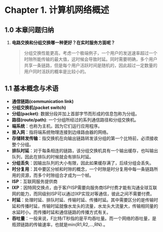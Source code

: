 # Chapter 1. 计算机网络概述
## 1.0 本章问题归纳

1. **电路交换和分组交换哪一种更好？在实时服务方面呢？**
    > 分组交换性能更高，考虑一个极端例子，一个用户的发送速率超过一个时隙所能传输的最大值，这时候会导致时延。同时需要明确，多个用户共享一条链路，但是每个用户活跃时间是随机的，因此超过一定数量的用户同时活跃的概率是比较小的。

## 1.1 基本概念与术语

- **通信链路(communication link)**
- **分组交换机(packet switch)**
- **分组(packet)**: 数据分段并加上首部字节而形成的信息包称为分组。
- **路径(route/path)**: 一个分组所经过的系列通信路径和分组交换机。
- **端系统**：也称为主机，因为它们运行应用程序。
- **接入网**：指将端系统物理连接到边缘路由器的网络。
- **存储转发传输**：指交换机在向输出链路转发该分组的第一个比特前，必须接收整个分组。
- **排队时延**：对于每条相连的链路，该分组交换机具有一个输出缓存，也叫输出队列，因此在排队的时候就会有排队时延。
- **分组丢失**：因输出队列的大小有限，因此如果缓存满了，后续分组会丢失。
- **时分复用**：其中要区分帧和时隙的概念，一个时隙是时分复用中每一条链路所用的资源，而多个时隙组合才成为一个帧。
- **ISP**：互联网服务提供商
- **IXP**：因特网交换点，由于客户ISP需要向服务商ISP付费才能有沟通全球互联网的能力，而同级别ISP可以通过IXP实现对等通信，彼此之间不需要付费。
- **时延**：处理时延、排队时延、传输时延、传播时延。其中需要区分的是传输时延和传播时延，传输时延就像水龙头的流量，水龙头大流量大，传输相同量的水延时小。而传播时延和通信链路的传播方式有关。
- **吞吐量**：一般来说，F比特/T秒指的是平均吞吐量。而一个网络的吞吐量，是瓶颈链路的传输速率，也就是min{R1,R2,…,RN}.。



